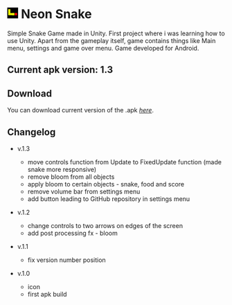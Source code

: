 # <img src="Assets/Images/neon_snake_icon.png" width="25" height="25"> Neon Snake

Simple Snake Game made in Unity. First project where i was learning how to use Unity.
Apart from the gameplay itself, game contains things like Main menu, settings and game over menu.
Game developed for Android.

## Current apk version: 1.3

## Download

You can download current version of the .apk _[here](https://github.com/DamiJJJ/Neon-Snake/releases)_.

## Changelog

* v.1.3
    - move controls function from Update to FixedUpdate function (made snake more responsive)
    - remove bloom from all objects
    - apply bloom to certain objects - snake, food and score
    - remove volume bar from settings menu
    - add button leading to GitHub repository in settings menu

* v.1.2
    - change controls to two arrows on edges of the screen
    - add post processing fx - bloom

* v.1.1
    - fix version number position

* v.1.0
    - icon
    - first apk build